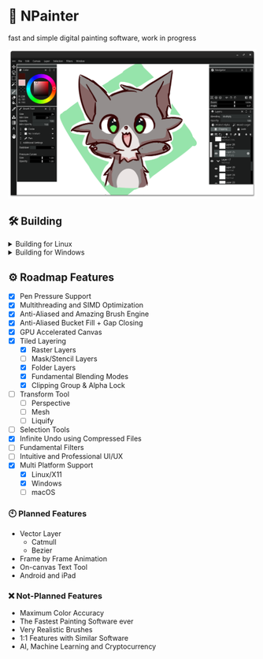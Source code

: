# 🎨 NPainter
fast and simple digital painting software, work in progress

![Proof of Concept](https://raw.githubusercontent.com/mrgaturus/npainter/master/proof.png)

## 🛠️ Building
<details>
<summary>Building for Linux</summary>

- Requires GCC 10+ or Clang 10+
- Requires Additional Developing Packages on some distros:
  * Ubuntu/Debian: `libgdk-pixbuf2.0-dev libfreetype-dev libpng-dev libegl-dev libxcursor-dev libxi-dev libzstd-dev`
  * Fedora/RHEL: `gdk-pixbuf2-devel freetype-devel libpng-devel libglvnd-devel libXcursor-devel libXi-devel libzstd-devel`

### Building Release Build
```sh
# Install Latest Stable Nim
curl https://nim-lang.org/choosenim/init.sh -sSf | sh
# Build Program
./build_linux.sh

# Running Program
./npainter
```

### Developing Project
```sh
# Compile Program
nimble build
# Pack Data when needed
nopack

# Debug Program
./npainter
```

</details>

<details>
<summary>Building for Windows</summary>

- Requires MSYS2 Environment
  * Download: https://www.msys2.org/
  * Only works on MINGW64 Environment
- Requires Nim Programming Language
  * Download: https://nim-lang.org/
  * Must be configured on PATH

### Building Release Build
```sh
# Build Program
./build_win32.sh
# Executing Program
./release/npainter.exe
```

### Developing Project
```sh
# Prepare Building
./build_win32.sh

# Compile Program
nimble build
# Pack Data when needed
nopack

# Debug Program
./npainter
```

</details>

## ⚙️ Roadmap Features
  - [x] Pen Pressure Support
  - [x] Multithreading and SIMD Optimization
  - [x] Anti-Aliased and Amazing Brush Engine
  - [x] Anti-Aliased Bucket Fill + Gap Closing
  - [x] GPU Accelerated Canvas
  - [x] Tiled Layering
    - [x] Raster Layers
    - [ ] Mask/Stencil Layers
    - [x] Folder Layers
    - [x] Fundamental Blending Modes
    - [x] Clipping Group & Alpha Lock
  - [ ] Transform Tool
    - [ ] Perspective
    - [ ] Mesh
    - [ ] Liquify
  - [ ] Selection Tools
  - [x] Infinite Undo using Compressed Files
  - [ ] Fundamental Filters
  - [ ] Intuitive and Professional UI/UX
  - [x] Multi Platform Support
    - [x] Linux/X11
    - [x] Windows
    - [ ] macOS

### 🕙 Planned Features
  * Vector Layer
    - Catmull
    - Bezier
  * Frame by Frame Animation
  * On-canvas Text Tool
  * Android and iPad

### ❌ Not-Planned Features
  - Maximum Color Accuracy
  - The Fastest Painting Software ever
  - Very Realistic Brushes
  - 1:1 Features with Similar Software
  - AI, Machine Learning and Cryptocurrency

